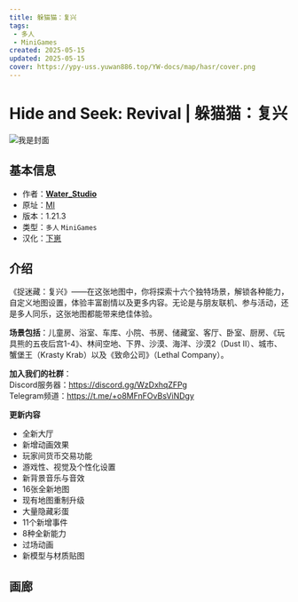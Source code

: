 ```yaml
---
title: 躲猫猫：复兴
tags: 
 - 多人
 - MiniGames
created: 2025-05-15
updated: 2025-05-15
cover: https://ypy-uss.yuwan886.top/YW-docs/map/hasr/cover.png
---
```


# Hide and Seek: Revival | 躲猫猫：复兴
![我是封面](https://ypy-uss.yuwan886.top/YW-docs/map/hasr/cover.png)
## 基本信息

- 作者：[**Water_Studio**](https://minecraft-inside.ru/user/Water_Studio/)
- 原址：[MI](https://minecraft-inside.ru/maps/153299-hide-seek.html)
- 版本：1.21.3
- 类型：`多人` `MiniGames`
- 汉化：[下崽](https://pan.quark.cn/s/73c73eb13adf)

## 介绍

《捉迷藏：复兴》——在这张地图中，你将探索十六个独特场景，解锁各种能力，自定义地图设置，体验丰富剧情以及更多内容。无论是与朋友联机、参与活动，还是多人同乐，这张地图都能带来绝佳体验。  

**场景包括**：儿童房、浴室、车库、小院、书房、储藏室、客厅、卧室、厨房、《玩具熊的五夜后宫1-4》、林间空地、下界、沙漠、海洋、沙漠2（Dust II）、城市、蟹堡王（Krasty Krab）以及《致命公司》（Lethal Company）。  

**加入我们的社群**：  
Discord服务器：https://discord.gg/WzDxhqZFPg  
Telegram频道：https://t.me/+o8MFnFOvBsViNDgy  

**更新内容**  
- 全新大厅  
- 新增动画效果  
- 玩家间货币交易功能  
- 游戏性、视觉及个性化设置  
- 新背景音乐与音效  
- 16张全新地图  
- 现有地图重制升级  
- 大量隐藏彩蛋  
- 11个新增事件  
- 8种全新能力  
- 过场动画  
- 新模型与材质贴图

## 画廊

<Gallery :images="[
  { src: 'https://ypy-uss.yuwan886.top/YW-docs/map/hasr/1.png' },
  { src: 'https://ypy-uss.yuwan886.top/YW-docs/map/hasr/2.png' },
  { src: 'https://ypy-uss.yuwan886.top/YW-docs/map/hasr/3.png' },
  { src: 'https://ypy-uss.yuwan886.top/YW-docs/map/hasr/4.png' },
  { src: 'https://ypy-uss.yuwan886.top/YW-docs/map/hasr/5.png' }
]" />
